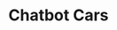 ﻿---
title: Chatbot Cars
emoji: 🚗
colorFrom: indigo
colorTo: emerald
sdk: docker
pinned: false
license: mit
---
